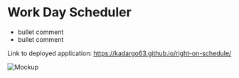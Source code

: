 # Work Day Scheduler 

- bullet comment
- bullet comment

Link to deployed application: https://kadargo63.github.io/right-on-schedule/

![Mockup](https://user-images.githubusercontent.com/88639772/134823012-4c69a0cd-6c99-462b-8c15-fa716ce39cff.png)
